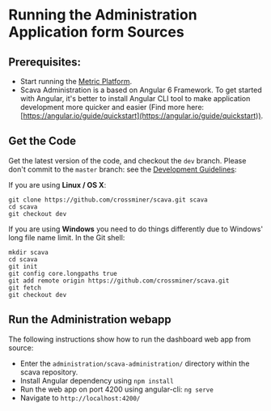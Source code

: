 
# Running the Administration Application form Sources

## Prerequisites:
* Start running the [Metric Platform](./analysis-platform.md#running-the-analysis-platform-form-sources).
* Scava Administration is a based on Angular 6 Framework. To get started with Angular, it's better to install Angular CLI tool to make application development more quicker and easier (Find more here: [https://angular.io/guide/quickstart](https://angular.io/guide/quickstart)).

## Get the Code

Get the latest version of the code, and checkout the `dev` branch. Please don't commit to the `master` branch: see the [Development Guidelines](../../contributors-guide/contributors-guidelignes/scava-developement-process.md#source-code-repository):

If you are using __Linux / OS X__:
````Shell
git clone https://github.com/crossminer/scava.git scava
cd scava
git checkout dev
````

If you are using __Windows__ you need to do things differently due to Windows' long file name limit. In the Git shell:
````Shell
mkdir scava
cd scava
git init
git config core.longpaths true
git add remote origin https://github.com/crossminer/scava.git
git fetch
git checkout dev
````

## Run the Administration webapp

The following instructions show how to run the dashboard web app from source:
  * Enter the `administration/scava-administration/` directory within the scava repository.
  * Install Angular dependency using `npm install`
  * Run the web app on port 4200 using angular-cli: `ng serve`
  * Navigate to `http://localhost:4200/`

  
